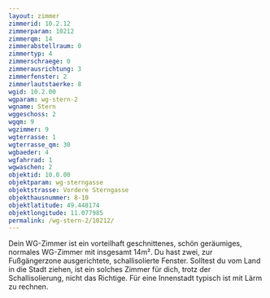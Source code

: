 ```yaml
---
layout: zimmer
zimmerid: 10.2.12
zimmerparam: 10212
zimmerqm: 14
zimmerabstellraum: 0
zimmertyp: 4
zimmerschraege: 0
zimmerausrichtung: 3
zimmerfenster: 2
zimmerlautstaerke: 8
wgid: 10.2.00
wgparam: wg-stern-2
wgname: Stern
wggeschoss: 2
wgqm: 9
wgzimmer: 9
wgterrasse: 1
wgterrasse_qm: 30
wgbaeder: 4
wgfahrrad: 1
wgwaschen: 2
objektid: 10.0.00
objektparam: wg-sterngasse
objektstrasse: Vordere Sterngasse
objekthausnummer: 8-10
objektlatitude: 49.448174
objektlongitude: 11.077985
permalink: /wg-stern-2/10212/
---
```

Dein WG-Zimmer ist ein vorteilhaft geschnittenes, schön geräumiges, normales WG-Zimmer mit insgesamt 14m². Du hast zwei, zur Fußgängerzone ausgerichtete, schallisolierte Fenster. Solltest du vom Land in die Stadt ziehen, ist ein solches Zimmer für dich, trotz der Schallisolierung, nicht das Richtige. Für eine Innenstadt typisch ist mit Lärm zu rechnen. 